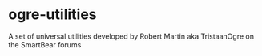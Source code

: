 # ogre-utilities
A set of universal utilities developed by Robert Martin aka TristaanOgre on the SmartBear forums
